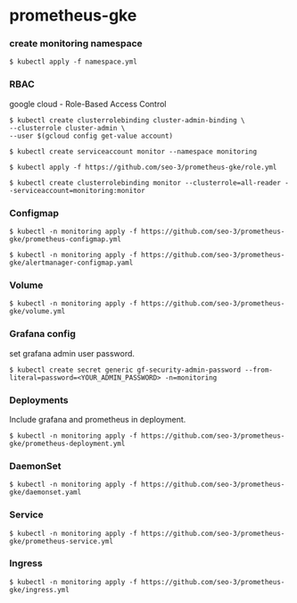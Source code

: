 # prometheus-gke

### create monitoring namespace

```
$ kubectl apply -f namespace.yml
```

### RBAC
google cloud - Role-Based Access Control

```
$ kubectl create clusterrolebinding cluster-admin-binding \
--clusterrole cluster-admin \
--user $(gcloud config get-value account)
```

```
$ kubectl create serviceaccount monitor --namespace monitoring
```

```
$ kubectl apply -f https://github.com/seo-3/prometheus-gke/role.yml
```

```
$ kubectl create clusterrolebinding monitor --clusterrole=all-reader --serviceaccount=monitoring:monitor
```

### Configmap

```
$ kubectl -n monitoring apply -f https://github.com/seo-3/prometheus-gke/prometheus-configmap.yml
```

```
$ kubectl -n monitoring apply -f https://github.com/seo-3/prometheus-gke/alertmanager-configmap.yaml
```

### Volume
```
$ kubectl -n monitoring apply -f https://github.com/seo-3/prometheus-gke/volume.yml
```

### Grafana config
set grafana admin user password.

```
$ kubectl create secret generic gf-security-admin-password --from-literal=password=<YOUR_ADMIN_PASSWORD> -n=monitoring
```

### Deployments
Include grafana and prometheus in deployment.

```
$ kubectl -n monitoring apply -f https://github.com/seo-3/prometheus-gke/prometheus-deployment.yml
```

### DaemonSet

```
$ kubectl -n monitoring apply -f https://github.com/seo-3/prometheus-gke/daemonset.yaml
```


### Service

```
$ kubectl -n monitoring apply -f https://github.com/seo-3/prometheus-gke/prometheus-service.yml
```

### Ingress

```
$ kubectl -n monitoring apply -f https://github.com/seo-3/prometheus-gke/ingress.yml
```
